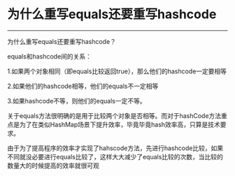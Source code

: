 # 为什么重写equals还要重写hashcode

---

为什么重写equals还要重写hashcode？

equals和hashcode间的关系：

1.如果两个对象相同（即equals比较返回true），那么他们的hashcode一定要相等

2.如果他们的hashcode相等，他们的equals不一定相等

3.如果hashcode不等，则他们的equals一定不等。


关于equals方法很明确的是用于比较两个对象是否相等。而对于hashCode方法重点是为了在类似HashMap场景下提升效率，毕竟毕竟hash效率高，只算是技术要求。

由于为了提高程序的效率才实现了hahscode方法，先进行hashcode比较，如果不同就没必要进行equals比较了，这样大大减少了equals比较的次数，当比较的数量大的时候提高的效率就很可观